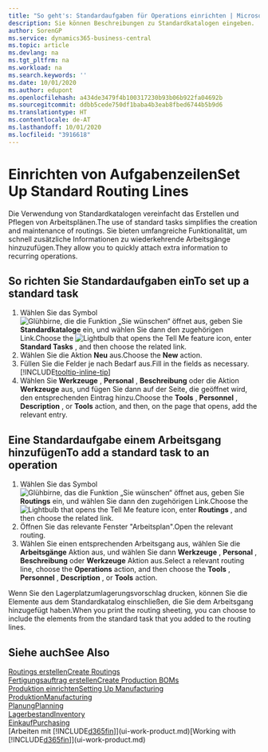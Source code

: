 ```yaml
---
title: "So geht's: Standardaufgaben für Operations einrichten | Microsoft Docs"
description: Sie können Beschreibungen zu Standardkatalogen eingeben.
author: SorenGP
ms.service: dynamics365-business-central
ms.topic: article
ms.devlang: na
ms.tgt_pltfrm: na
ms.workload: na
ms.search.keywords: ''
ms.date: 10/01/2020
ms.author: edupont
ms.openlocfilehash: a434de3479f4b100317230b93b06b922fa04692b
ms.sourcegitcommit: ddbb5cede750df1baba4b3eab8fbed6744b5b9d6
ms.translationtype: HT
ms.contentlocale: de-AT
ms.lasthandoff: 10/01/2020
ms.locfileid: "3916618"
---
```

# <a name="set-up-standard-routing-lines"></a><span data-ttu-id="c9b8c-103">Einrichten von Aufgabenzeilen</span><span class="sxs-lookup"><span data-stu-id="c9b8c-103">Set Up Standard Routing Lines</span></span>

<span data-ttu-id="c9b8c-104">Die Verwendung von Standardkatalogen vereinfacht das Erstellen und Pflegen von Arbeitsplänen.</span><span class="sxs-lookup"><span data-stu-id="c9b8c-104">The use of standard tasks simplifies the creation and maintenance of routings.</span></span> <span data-ttu-id="c9b8c-105">Sie bieten umfangreiche Funktionalität, um schnell zusätzliche Informationen zu wiederkehrende Arbeitsgänge hinzuzufügen.</span><span class="sxs-lookup"><span data-stu-id="c9b8c-105">They allow you to quickly attach extra information to recurring operations.</span></span>

## <a name="to-set-up-a-standard-task"></a><span data-ttu-id="c9b8c-106">So richten Sie Standardaufgaben ein</span><span class="sxs-lookup"><span data-stu-id="c9b8c-106">To set up a standard task</span></span>

1. <span data-ttu-id="c9b8c-107">Wählen Sie das Symbol ![Glühbirne, die die Funktion „Sie wünschen“ öffnet](media/ui-search/search_small.png "Tell Me-Funktion") aus, geben Sie **Standardkataloge** ein, und wählen Sie dann den zugehörigen Link.</span><span class="sxs-lookup"><span data-stu-id="c9b8c-107">Choose the ![Lightbulb that opens the Tell Me feature](media/ui-search/search_small.png "Tell me what you want to do") icon, enter **Standard Tasks** , and then choose the related link.</span></span>
2. <span data-ttu-id="c9b8c-108">Wählen Sie die Aktion **Neu** aus.</span><span class="sxs-lookup"><span data-stu-id="c9b8c-108">Choose the **New** action.</span></span>
3. <span data-ttu-id="c9b8c-109">Füllen Sie die Felder je nach Bedarf aus.</span><span class="sxs-lookup"><span data-stu-id="c9b8c-109">Fill in the fields as necessary.</span></span> [!INCLUDE[tooltip-inline-tip](includes/tooltip-inline-tip_md.md)]
4. <span data-ttu-id="c9b8c-110">Wählen Sie **Werkzeuge** , **Personal** , **Beschreibung** oder die Aktion **Werkzeuge** aus, und fügen Sie dann auf der Seite, die geöffnet wird, den entsprechenden Eintrag hinzu.</span><span class="sxs-lookup"><span data-stu-id="c9b8c-110">Choose the **Tools** , **Personnel** , **Description** , or **Tools** action, and then, on the page that opens, add the relevant entry.</span></span>

## <a name="to-add-a-standard-task-to-an-operation"></a><span data-ttu-id="c9b8c-111">Eine Standardaufgabe einem Arbeitsgang hinzufügen</span><span class="sxs-lookup"><span data-stu-id="c9b8c-111">To add a standard task to an operation</span></span>

1. <span data-ttu-id="c9b8c-112">Wählen Sie das Symbol ![Glühbirne, das die Funktion „Sie wünschen“ öffnet](media/ui-search/search_small.png "Tell Me-Funktion") aus, geben Sie **Routings** ein, und wählen Sie dann den zugehörigen Link.</span><span class="sxs-lookup"><span data-stu-id="c9b8c-112">Choose the ![Lightbulb that opens the Tell Me feature](media/ui-search/search_small.png "Tell me what you want to do") icon, enter **Routings** , and then choose the related link.</span></span>
2. <span data-ttu-id="c9b8c-113">Öffnen Sie das relevante Fenster "Arbeitsplan".</span><span class="sxs-lookup"><span data-stu-id="c9b8c-113">Open the relevant routing.</span></span>
3. <span data-ttu-id="c9b8c-114">Wählen Sie einen entsprechenden Arbeitsgang aus, wählen Sie die **Arbeitsgänge** Aktion aus, und wählen Sie dann **Werkzeuge** , **Personal** , **Beschreibung** oder **Werkzeuge** Aktion aus.</span><span class="sxs-lookup"><span data-stu-id="c9b8c-114">Select a relevant routing line, choose the **Operations** action, and then choose the **Tools** , **Personnel** , **Description** , or **Tools** action.</span></span>

<span data-ttu-id="c9b8c-115">Wenn Sie den Lagerplatzumlagerungsvorschlag drucken, können Sie die Elemente aus dem Standardkatalog einschließen, die Sie dem Arbeitsgang hinzugefügt haben.</span><span class="sxs-lookup"><span data-stu-id="c9b8c-115">When you print the routing sheeting, you can choose to include the elements from the standard task that you added to the routing lines.</span></span>

## <a name="see-also"></a><span data-ttu-id="c9b8c-116">Siehe auch</span><span class="sxs-lookup"><span data-stu-id="c9b8c-116">See Also</span></span>

[<span data-ttu-id="c9b8c-117">Routings erstellen</span><span class="sxs-lookup"><span data-stu-id="c9b8c-117">Create Routings</span></span>](production-how-to-create-routings.md)  
[<span data-ttu-id="c9b8c-118">Fertigungsauftrag erstellen</span><span class="sxs-lookup"><span data-stu-id="c9b8c-118">Create Production BOMs</span></span>](production-how-to-create-production-boms.md)  
[<span data-ttu-id="c9b8c-119">Produktion einrichten</span><span class="sxs-lookup"><span data-stu-id="c9b8c-119">Setting Up Manufacturing</span></span>](production-configure-production-processes.md)  
[<span data-ttu-id="c9b8c-120">Produktion</span><span class="sxs-lookup"><span data-stu-id="c9b8c-120">Manufacturing</span></span>](production-manage-manufacturing.md)  
[<span data-ttu-id="c9b8c-121">Planung</span><span class="sxs-lookup"><span data-stu-id="c9b8c-121">Planning</span></span>](production-planning.md)  
[<span data-ttu-id="c9b8c-122">Lagerbestand</span><span class="sxs-lookup"><span data-stu-id="c9b8c-122">Inventory</span></span>](inventory-manage-inventory.md)  
[<span data-ttu-id="c9b8c-123">Einkauf</span><span class="sxs-lookup"><span data-stu-id="c9b8c-123">Purchasing</span></span>](purchasing-manage-purchasing.md)  
<span data-ttu-id="c9b8c-124">[Arbeiten mit [!INCLUDE[d365fin](includes/d365fin_md.md)]](ui-work-product.md)</span><span class="sxs-lookup"><span data-stu-id="c9b8c-124">[Working with [!INCLUDE[d365fin](includes/d365fin_md.md)]](ui-work-product.md)</span></span>  
